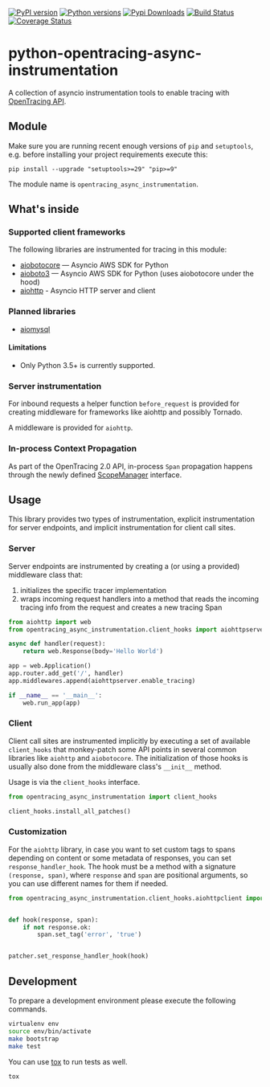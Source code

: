 [![PyPI version][pypi-img]][pypi] [![Python versions][pyver-img]][pypi] [![Pypi Downloads][pydl-img]][pypi] [![Build Status][ci-img]][ci] [![Coverage Status][cov-img]][cov] 


# python-opentracing-async-instrumentation

A collection of asyncio instrumentation tools to enable tracing with 
[OpenTracing API](http://opentracing.io).

## Module

Make sure you are running recent enough versions of `pip` and `setuptools`, e.g. before installing your project requirements execute this:

```
pip install --upgrade "setuptools>=29" "pip>=9"
```

The module name is `opentracing_async_instrumentation`.

## What's inside

### Supported client frameworks

The following libraries are instrumented for tracing in this module:
 * [aiobotocore](https://github.com/aio-libs/aiobotocore) — Asyncio AWS SDK for Python
 * [aioboto3](https://github.com/terrycain/aioboto3) — Asyncio AWS SDK for Python (uses aiobotocore under the hood)
 * [aiohttp](https://github.com/aio-libs/aiohttp/) - Asyncio HTTP server and client

### Planned libraries
 * [aiomysql](https://github.com/aio-libs/aiomysql)

#### Limitations

 * Only Python 3.5+ is currently supported.

### Server instrumentation

For inbound requests a helper function `before_request` is provided for creating middleware for frameworks like aiohttp and possibly Tornado.

A middleware is provided for `aiohttp`.

### In-process Context Propagation

As part of the OpenTracing 2.0 API, in-process `Span` propagation happens through the newly defined
[ScopeManager](https://opentracing-python.readthedocs.io/en/latest/api.html#scope-managers)
interface. 

## Usage

This library provides two types of instrumentation, explicit instrumentation
for server endpoints, and implicit instrumentation for client call sites.

### Server

Server endpoints are instrumented by creating a (or using a provided) middleware class that:

 1. initializes the specific tracer implementation
 2. wraps incoming request handlers into a method that reads the incoming
    tracing info from the request and creates a new tracing Span

```python
from aiohttp import web
from opentracing_async_instrumentation.client_hooks import aiohttpserver

async def handler(request):
    return web.Response(body='Hello World')

app = web.Application()
app.router.add_get('/', handler)
app.middlewares.append(aiohttpserver.enable_tracing)

if __name__ == '__main__':
    web.run_app(app)
```

### Client

Client call sites are instrumented implicitly by executing a set of 
available `client_hooks` that monkey-patch some API points in several 
common libraries like `aiohttp` and `aiobotocore`. The initialization of
those hooks is usually also done from the middleware class's `__init__` method.

Usage is via the `client_hooks` interface.

```python
from opentracing_async_instrumentation import client_hooks

client_hooks.install_all_patches()
```

### Customization

For the `aiohttp` library, in case you want to set custom tags
to spans depending on content or some metadata of responses,
you can set `response_handler_hook`.
The hook must be a method with a signature `(response, span)`,
where `response` and `span` are positional arguments,
so you can use different names for them if needed.

```python
from opentracing_async_instrumentation.client_hooks.aiohttpclient import patcher


def hook(response, span):
    if not response.ok:
        span.set_tag('error', 'true')


patcher.set_response_handler_hook(hook)
```

## Development

To prepare a development environment please execute the following commands.
```bash
virtualenv env
source env/bin/activate
make bootstrap
make test
```

You can use [tox](https://tox.readthedocs.io) to run tests as well.
```bash
tox
```

[ci-img]: https://travis-ci.org/uber-common/opentracing-python-instrumentation.svg?branch=master
[ci]: https://travis-ci.org/uber-common/opentracing-python-instrumentation
[pypi-img]: https://img.shields.io/pypi/v/opentracing_async_instrumentation.svg
[pypi]: https://pypi.python.org/pypi/opentracing_async_instrumentation
[cov-img]: https://coveralls.io/repos/github/uber-common/opentracing-python-instrumentation/badge.svg
[cov]: https://coveralls.io/github/uber-common/opentracing-python-instrumentation
[pyver-img]: https://img.shields.io/pypi/pyversions/opentracing-instrumentation.svg 
[pydl-img]: https://img.shields.io/pypi/dm/opentracing-instrumentation.svg 
